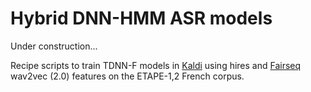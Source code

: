 # Hybrid DNN-HMM ASR models 
Under construction...

Recipe scripts to train TDNN-F models in [Kaldi](https://github.com/kaldi-asr/kaldi) using hires and [Fairseq](https://github.com/pytorch/fairseq) wav2vec (2.0) features on the ETAPE-1,2 French corpus.
